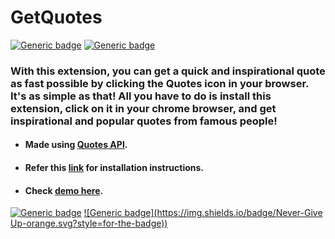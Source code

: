 # GetQuotes
[![Generic badge](https://img.shields.io/badge/CHROME-EXTENSION-blue.svg)](https://github.com/vinitshahdeo/GetQuotes) [![Generic badge](https://img.shields.io/badge/Quotes-API-red.svg)](https://talaikis.com/api/quotes/)

### With this extension, you can get a quick and inspirational quote as fast possible by clicking the Quotes icon in your browser. It's as simple as that! All you have to do is install this extension, click on it in your chrome browser, and get inspirational and popular quotes from famous people!

- #### Made using <a href="https://talaikis.com/api/quotes/">Quotes API</a>.

- #### Refer this <a href="https://www.cnet.com/how-to/how-to-install-chrome-extensions-manually/">link</a> for installation instructions.

- #### Check <a href="https://vinitshahdeo.github.io/GetQuotes/">demo here</a>.

[![Generic badge](https://img.shields.io/badge/Stay-Motivated-teal.svg?style=for-the-badge)](https://github.com/vinitshahdeo/GetQuotes) [![Generic badge](https://img.shields.io/badge/Never-Give Up-orange.svg?style=for-the-badge))](https://github.com/vinitshahdeo/GetQuotes)
